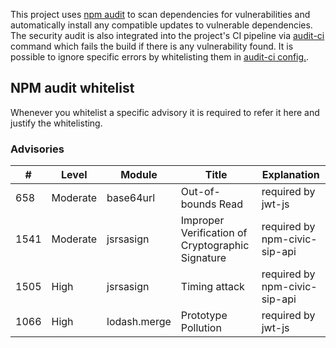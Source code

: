 This project uses [npm audit](https://docs.npmjs.com/cli/audit) to scan dependencies for vulnerabilities
and automatically install any compatible updates to vulnerable dependencies.
The security audit is also integrated into the project's CI pipeline via [audit-ci](https://github.com/IBM/audit-ci) command
which fails the build if there is any vulnerability found.
It is possible to ignore specific errors by whitelisting them in [audit-ci config.](./audit-ci.json).

## NPM audit whitelist
Whenever you whitelist a specific advisory it is required to refer it here and justify the whitelisting.

### Advisories

| #    | Level | Module | Title | Explanation |
|------|-------|---------|------|-------------|
| 658  | Moderate   | base64url  | Out-of-bounds Read | required by jwt-js            |
| 1541  | Moderate   | jsrsasign  | Improper Verification of Cryptographic Signature | required by npm-civic-sip-api            |
| 1505  | High   | jsrsasign  | Timing attack | required by npm-civic-sip-api            |
| 1066  | High   | lodash.merge  | Prototype Pollution | required by jwt-js            |

